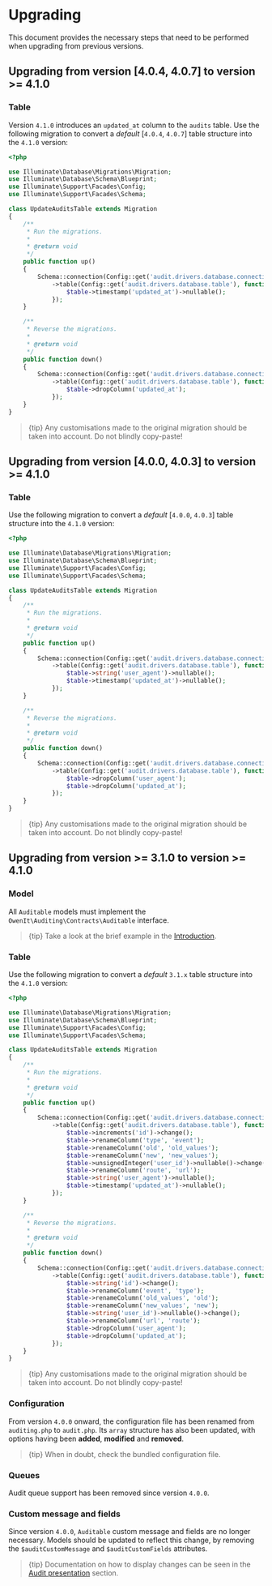 # Upgrading
This document provides the necessary steps that need to be performed when upgrading from previous versions.

## Upgrading from version [4.0.4, 4.0.7] to version >= 4.1.0
### Table
Version `4.1.0` introduces an `updated_at` column to the `audits` table.
Use the following migration to convert a _default_ [`4.0.4`, `4.0.7`] table structure into the `4.1.0` version:

```php
<?php

use Illuminate\Database\Migrations\Migration;
use Illuminate\Database\Schema\Blueprint;
use Illuminate\Support\Facades\Config;
use Illuminate\Support\Facades\Schema;

class UpdateAuditsTable extends Migration
{
    /**
     * Run the migrations.
     *
     * @return void
     */
    public function up()
    {
        Schema::connection(Config::get('audit.drivers.database.connection'))
            ->table(Config::get('audit.drivers.database.table'), function (Blueprint $table) {
                $table->timestamp('updated_at')->nullable();
            });
    }

    /**
     * Reverse the migrations.
     *
     * @return void
     */
    public function down()
    {
        Schema::connection(Config::get('audit.drivers.database.connection'))
            ->table(Config::get('audit.drivers.database.table'), function (Blueprint $table) {
                $table->dropColumn('updated_at');
            });
    }
}
```

> {tip} Any customisations made to the original migration should be taken into account. Do not blindly copy-paste!

## Upgrading from version [4.0.0, 4.0.3] to version >= 4.1.0
### Table
Use the following migration to convert a _default_ [`4.0.0`, `4.0.3`] table structure into the `4.1.0` version:

```php
<?php

use Illuminate\Database\Migrations\Migration;
use Illuminate\Database\Schema\Blueprint;
use Illuminate\Support\Facades\Config;
use Illuminate\Support\Facades\Schema;

class UpdateAuditsTable extends Migration
{
    /**
     * Run the migrations.
     *
     * @return void
     */
    public function up()
    {
        Schema::connection(Config::get('audit.drivers.database.connection'))
            ->table(Config::get('audit.drivers.database.table'), function (Blueprint $table) {
                $table->string('user_agent')->nullable();
                $table->timestamp('updated_at')->nullable();
            });
    }

    /**
     * Reverse the migrations.
     *
     * @return void
     */
    public function down()
    {
        Schema::connection(Config::get('audit.drivers.database.connection'))
            ->table(Config::get('audit.drivers.database.table'), function (Blueprint $table) {
                $table->dropColumn('user_agent');
                $table->dropColumn('updated_at');
            });
    }
}
```

> {tip} Any customisations made to the original migration should be taken into account. Do not blindly copy-paste!

## Upgrading from version >= 3.1.0 to version >= 4.1.0
### Model
All `Auditable` models must implement the `OwenIt\Auditing\Contracts\Auditable` interface.

> {tip} Take a look at the brief example in the [Introduction](introduction).

### Table
Use the following migration to convert a _default_ `3.1.x` table structure into the `4.1.0` version:

```php
<?php

use Illuminate\Database\Migrations\Migration;
use Illuminate\Database\Schema\Blueprint;
use Illuminate\Support\Facades\Config;
use Illuminate\Support\Facades\Schema;

class UpdateAuditsTable extends Migration
{
    /**
     * Run the migrations.
     *
     * @return void
     */
    public function up()
    {
        Schema::connection(Config::get('audit.drivers.database.connection'))
            ->table(Config::get('audit.drivers.database.table'), function (Blueprint $table) {
                $table->increments('id')->change();
                $table->renameColumn('type', 'event');
                $table->renameColumn('old', 'old_values');
                $table->renameColumn('new', 'new_values');
                $table->unsignedInteger('user_id')->nullable()->change();
                $table->renameColumn('route', 'url');
                $table->string('user_agent')->nullable();
                $table->timestamp('updated_at')->nullable();
            });
    }

    /**
     * Reverse the migrations.
     *
     * @return void
     */
    public function down()
    {
        Schema::connection(Config::get('audit.drivers.database.connection'))
            ->table(Config::get('audit.drivers.database.table'), function (Blueprint $table) {
                $table->string('id')->change();
                $table->renameColumn('event', 'type');
                $table->renameColumn('old_values', 'old');
                $table->renameColumn('new_values', 'new');
                $table->string('user_id')->nullable()->change();
                $table->renameColumn('url', 'route');
                $table->dropColumn('user_agent');
                $table->dropColumn('updated_at');
            });
    }
}
```

> {tip} Any customisations made to the original migration should be taken into account. Do not blindly copy-paste!

### Configuration

From version `4.0.0` onward, the configuration file has been renamed from `auditing.php` to `audit.php`.
Its `array` structure has also been updated, with options having been **added**, **modified** and **removed**.

> {tip} When in doubt, check the bundled configuration file.

### Queues
Audit queue support has been removed since version `4.0.0`.

### Custom message and fields
Since version `4.0.0`, `Auditable` custom message and fields are no longer necessary.
Models should be updated to reflect this change, by removing the `$auditCustomMessage` and `$auditCustomFields` attributes.

> {tip} Documentation on how to display changes can be seen in the [Audit presentation](audit-presentation) section.
